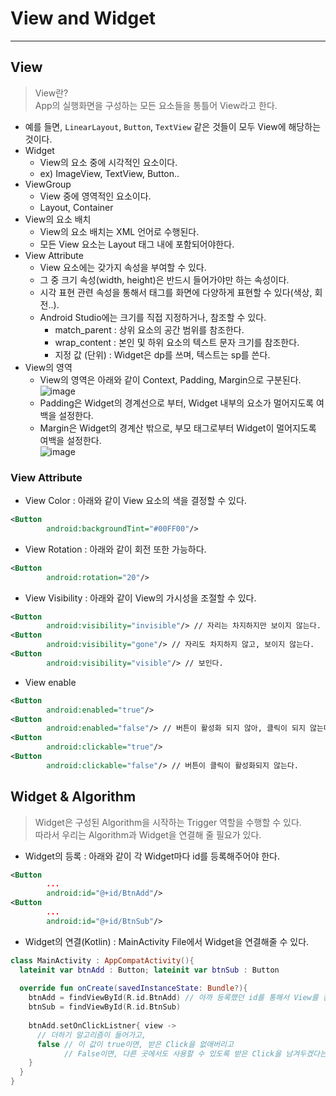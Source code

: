 # View and Widget
---
## View
> View란?  
> App의 실행화면을 구성하는 모든 요소들을 통틀어 View라고 한다.  

- 예를 들면, ```LinearLayout```, ```Button```, ```TextView``` 같은 것들이 모두 View에 해당하는 것이다.
- Widget
  - View의 요소 중에 시각적인 요소이다.
  - ex) ImageView, TextView, Button..
- ViewGroup
  - View 중에 영역적인 요소이다.
  - Layout, Container
- View의 요소 배치
  - View의 요소 배치는 XML 언어로 수행된다.
  - 모든 View 요소는 Layout 태그 내에 포함되어야한다.
- View Attribute
  - View 요소에는 갖가지 속성을 부여할 수 있다.
  - 그 중 크기 속성(width, height)은 반드시 들어가야만 하는 속성이다.
  - 시각 표현 관련 속성을 통해서 태그를 화면에 다양하게 표현할 수 있다(색상, 회전..).
  - Android Studio에는 크기를 직접 지정하거나, 참조할 수 있다.
    - match_parent : 상위 요소의 공간 범위를 참조한다.
    - wrap_content : 본인 및 하위 요소의 텍스트 문자 크기를 참조한다.
    - 지정 값 (단위) : Widget은 dp를 쓰며, 텍스트는 sp를 쓴다.
- View의 영역
  - View의 영역은 아래와 같이 Context, Padding, Margin으로 구분된다.  
  ![image](https://user-images.githubusercontent.com/71700079/160574407-42e5f0be-d33b-4fab-9484-2cafa0079c4a.png)  
  - Padding은 Widget의 경계선으로 부터, Widget 내부의 요소가 멀어지도록 여백을 설정한다.
  - Margin은 Widget의 경계산 밖으로, 부모 태그로부터 Widget이 멀어지도록 여백을 설정한다.  
  ![image](https://user-images.githubusercontent.com/71700079/160574607-14bdb4f1-94af-46b9-bcf8-65b0b1b99bdd.png)  

### View Attribute
- View Color : 아래와 같이 View 요소의 색을 결정할 수 있다.
```XML
<Button
        android:backgroundTint="#00FF00"/>
```
- View Rotation : 아래와 같이 회전 또한 가능하다.
```XML
<Button
        android:rotation="20"/>
```
- View Visibility : 아래와 같이 View의 가시성을 조절할 수 있다.
```XML
<Button
        android:visibility="invisible"/> // 자리는 차지하지만 보이지 않는다.
<Button
        android:visibility="gone"/> // 자리도 차지하지 않고, 보이지 않는다.
<Button
        android:visibility="visible"/> // 보인다.
```
- View enable
```XML
<Button
        android:enabled="true"/>
<Button
        android:enabled="false"/> // 버튼이 활성화 되지 않아, 클릭이 되지 않는다.
<Button
        android:clickable="true"/>
<Button
        android:clickable="false"/> // 버튼이 클릭이 활성화되지 않는다.
```

## Widget & Algorithm
> Widget은 구성된 Algorithm을 시작하는 Trigger 역할을 수행할 수 있다.  
> 따라서 우리는 Algorithm과 Widget을 연결해 줄 필요가 있다.  

- Widget의 등록 : 아래와 같이 각 Widget마다 id를 등록해주어야 한다.
```XML
<Button
        ...
        android:id="@+id/BtnAdd"/>
<Button
        ...
        android:id="@+id/BtnSub"/>
```
- Widget의 연결(Kotlin) : MainActivity File에서 Widget을 연결해줄 수 있다.
```Kotlin
class MainActivity : AppCompatActivity(){
  lateinit var btnAdd : Button; lateinit var btnSub : Button
  
  override fun onCreate(savedInstanceState: Bundle?){
    btnAdd = findViewById(R.id.BtnAdd) // 아까 등록했던 id를 통해서 View를 참조한다.
    btnSub = findViewById(R.id.BtnSub)
    
    btnAdd.setOnClickListner{ view -> 
      // 더하기 알고리즘이 들어가고, 
      false // 이 값이 true이면, 받은 Click을 없애버리고
            // False이면, 다른 곳에서도 사용할 수 있도록 받은 Click을 남겨두겠다는 의미이다.
    }
  }
}
```
